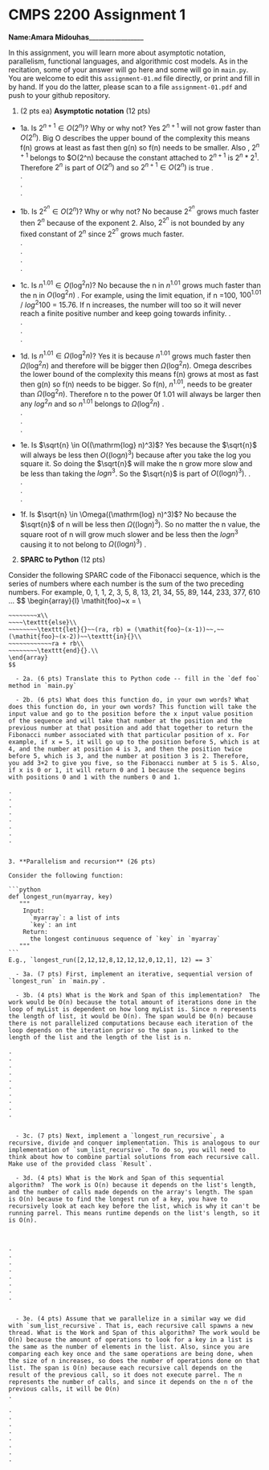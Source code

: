 

# CMPS 2200 Assignment 1

**Name:**____Amara Midouhas_____________________


In this assignment, you will learn more about asymptotic notation, parallelism, functional languages, and algorithmic cost models. As in the recitation, some of your answer will go here and some will go in `main.py`. You are welcome to edit this `assignment-01.md` file directly, or print and fill in by hand. If you do the latter, please scan to a file `assignment-01.pdf` and push to your github repository. 
  
  

1. (2 pts ea) **Asymptotic notation** (12 pts)

  - 1a. Is $2^{n+1} \in O(2^n)$? Why or why not? Yes $2^{n+1}$ will not grow faster than $O(2^n)$. Big O describes the upper bound of the complexity this means f(n) grows at least as fast then g(n) so f(n) needs to be smaller. Also , $2^{n+1}$ belongs to $O(2^n) because the constant attached to $2^{n+1}$ is $2^n$ * $2^1$. Therefore $2^n$ is part of $O(2^n)$ and so $2^{n+1} \in O(2^n)$ is true
.  
.  
.  
. 
  - 1b. Is $2^{2^n} \in O(2^n)$? Why or why not? No because $2^{2^n}$ grows much faster then  $2^n$ because of the exponent 2. Also, $2^{2^n}$ is not bounded by any fixed constant of $2^n$ since $2^{2^n}$ grows much faster.    
.  
.  
.  
.  
  - 1c. Is $n^{1.01} \in O(\mathrm{log}^2 n)$? No because the n in $n^{1.01}$ grows much faster than the n in $O(\mathrm{log}^2 n)$ . For example, using the limit equation, if n =100, $100^{1.01}$ / ${log}^2 100$ = 15.76. If n increases, the number will too so it will never reach a finite positive number and keep going towards infinity.
.  
.  
.  
.  

  - 1d. Is $n^{1.01} \in \Omega(\mathrm{log}^2 n)$?  Yes it is because $n^{1.01}$ grows much faster then $\Omega(\mathrm{log}^2 n)$ and therefore will be bigger then $\Omega(\mathrm{log}^2 n)$. Omega describes the lower bound of the complexity this means f(n) grows at most as fast then g(n) so f(n) needs to be bigger. So f(n), $n^{1.01}$,  needs to be greater than $\Omega(\mathrm{log}^2 n)$. Therefore n to the power 0f 1.01 will always be larger then any $log^2 n$ and so $n^{1.01}$ belongs to $\Omega(\mathrm{log}^2 n)$
.  
.  
.  
.  
  - 1e. Is $\sqrt{n} \in O((\mathrm{log} n)^3)$? Yes because the $\sqrt{n}$ will always be less then $O((\mathrm{log} n)^3)$ because after you take the log you square it. So doing the $\sqrt{n}$ will make the n grow more slow and be less than taking the ${log} n^3$. So the $\sqrt{n}$ is part of $O((\mathrm{log} n)^3)$.
.  
.  
.  
.  
  - 1f. Is $\sqrt{n} \in \Omega((\mathrm{log} n)^3)$?  No because the  $\sqrt{n}$ of n will be less then $\Omega((\mathrm{log} n)^3)$. So no matter the n value, the square root of n will grow much slower and be less then the ${log}n^3$ causing it to not belong to  $\Omega((\mathrm{log} n)^3)$
.  


2. **SPARC to Python** (12 pts)

Consider the following SPARC code of the Fibonacci sequence, which is the series of numbers where each number is the sum of the two preceding numbers. For example, 0, 1, 1, 2, 3, 5, 8, 13, 21, 34, 55, 89, 144, 233, 377, 610 ... 
$$
\begin{array}{l}
\mathit{foo}~x =   \\
~~~~\texttt{if}{}~~x \le 1~~\texttt{then}{}\\
~~~~~~~~x\\   
~~~~\texttt{else}\\
~~~~~~~~\texttt{let}{}~~(ra, rb) = (\mathit{foo}~(x-1))~~,~~(\mathit{foo}~(x-2))~~\texttt{in}{}\\  
~~~~~~~~~~~~ra + rb\\  
~~~~~~~~\texttt{end}{}.\\
\end{array}
$$ 

  - 2a. (6 pts) Translate this to Python code -- fill in the `def foo` method in `main.py`  

  - 2b. (6 pts) What does this function do, in your own words? What does this function do, in your own words? This function will take the input value and go to the position before the x input value position of the sequence and will take that number at the position and the previous number at that position and add that together to return the Fibonacci number associated with that particular position of x. For example, if x = 5, it will go up to the position before 5, which is at 4, and the number at position 4 is 3, and then the position twice before 5, which is 3, and the number at position 3 is 2. Therefore, you add 3+2 to give you five, so the Fibonacci number at 5 is 5. Also, if x is 0 or 1, it will return 0 and 1 because the sequence begins with positions 0 and 1 with the numbers 0 and 1.

.  
.  
.  
.  
.  
.  
.  
.  
  

3. **Parallelism and recursion** (26 pts)

Consider the following function:  

```python
def longest_run(myarray, key)
   """
    Input:
      `myarray`: a list of ints
      `key`: an int
    Return:
      the longest continuous sequence of `key` in `myarray`
   """
```
E.g., `longest_run([2,12,12,8,12,12,12,0,12,1], 12) == 3`  
 
  - 3a. (7 pts) First, implement an iterative, sequential version of `longest_run` in `main.py`.  

  - 3b. (4 pts) What is the Work and Span of this implementation?  The work would be O(n) because the total amount of iterations done in the loop of myList is dependent on how long myList is. Since n represents the length of list, it would be O(n). The span would be 0(n) because there is not parallelized computations because each iteration of the loop depends on the iteration prior so the span is linked to the length of the list and the length of the list is n.

.  
.  
.  
.  
.  
.  
.  
.  
.  
.  


  - 3c. (7 pts) Next, implement a `longest_run_recursive`, a recursive, divide and conquer implementation. This is analogous to our implementation of `sum_list_recursive`. To do so, you will need to think about how to combine partial solutions from each recursive call. Make use of the provided class `Result`.   

  - 3d. (4 pts) What is the Work and Span of this sequential algorithm?  The work is O(n) because it depends on the list's length, and the number of calls made depends on the array's length. The span is O(n) because to find the longest run of a key, you have to recursively look at each key before the list, which is why it can't be running parrel. This means runtime depends on the list's length, so it is O(n). 



.  
.  
.  
.  
.  
.  
.  
.  


  - 3e. (4 pts) Assume that we parallelize in a similar way we did with `sum_list_recursive`. That is, each recursive call spawns a new thread. What is the Work and Span of this algorithm? The work would be O(n) because the amount of operations to look for a key in a list is the same as the number of elements in the list. Also, since you are comparing each key once and the same operations are being done, when the size of n increases, so does the number of operations done on that list. The span is O(n) because each recursive call depends on the result of the previous call, so it does not execute parrel. The n represents the number of calls, and since it depends on the n of the previous calls, it will be O(n)
.  

.  
.  
.  
.  
.  
.  
.  
.  

